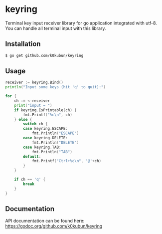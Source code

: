 # keyring

Terminal key input receiver library for go application integrated with utf-8.  
You can handle all terminal input with this library.

## Installation

```bash
$ go get github.com/k0kubun/keyring
```

## Usage

```go
receiver := keyring.Bind()
println("Input some keys (hit 'q' to quit):")

for {
	ch := <-receiver
	print("input = ")
	if keyring.IsPrintable(ch) {
		fmt.Printf("%c\n", ch)
	} else {
		switch ch {
		case keyring.ESCAPE:
			fmt.Println("ESCAPE")
		case keyring.DELETE:
			fmt.Println("DELETE")
		case keyring.TAB:
			fmt.Println("TAB")
		default:
			fmt.Printf("Ctrl+%c\n", '@'+ch)
		}
	}

	if ch == 'q' {
		break
	}
}
```

## Documentation

API documentation can be found here: https://godoc.org/github.com/k0kubun/keyring
